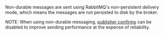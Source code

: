 Non-durable messages are sent using RabbitMQ's non-persistent delivery mode, which means the messages are not persisted to disk by the broker.

NOTE: When using non-durable messaging, [publisher confirms](connection-settings.md?version=rabbit_5#publisher-confirms) can be disabled to improve sending performance at the expense of reliability.
